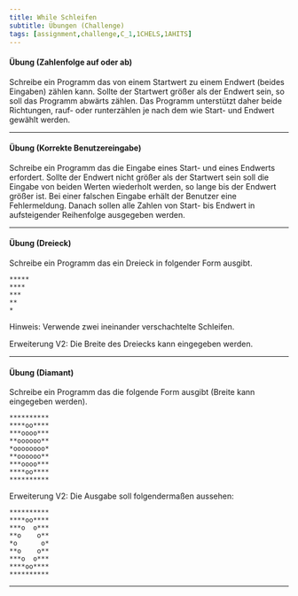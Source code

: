 ```yaml
---
title: While Schleifen
subtitle: Übungen (Challenge)
tags: [assignment,challenge,C_1,1CHELS,1AHITS]
---
```


#### Übung (Zahlenfolge auf oder ab)

Schreibe ein Programm das von einem Startwert zu einem Endwert (beides Eingaben) zählen kann. Sollte der Startwert größer als der Endwert sein, so soll das Programm abwärts zählen. Das Programm unterstützt daher beide Richtungen, rauf- oder runterzählen je nach dem wie Start- und Endwert gewählt werden.

---

#### Übung (Korrekte Benutzereingabe)

Schreibe ein Programm das die Eingabe eines Start- und eines Endwerts erfordert. Sollte der Endwert nicht größer als der Startwert sein soll die Eingabe von beiden Werten wiederholt werden, so lange bis der Endwert größer ist. Bei einer falschen Eingabe erhält der Benutzer eine Fehlermeldung. Danach sollen alle Zahlen von Start- bis Endwert in aufsteigender Reihenfolge ausgegeben werden.


---

#### Übung (Dreieck)

Schreibe ein Programm das ein Dreieck in folgender Form ausgibt.

```
*****
****
***
**
*
```

Hinweis: Verwende zwei ineinander verschachtelte Schleifen.

Erweiterung V2: Die Breite des Dreiecks kann eingegeben werden.

---

#### Übung (Diamant)

Schreibe ein Programm das die folgende Form ausgibt (Breite kann eingegeben werden).

```
**********
****oo****
***oooo***   
**oooooo**   
*oooooooo*
**oooooo**   
***oooo***   
****oo****
**********
```

Erweiterung V2: Die Ausgabe soll folgendermaßen aussehen:

```
**********
****oo****
***o  o***   
**o    o**   
*o      o*
**o    o**   
***o  o***
****oo****
**********
```

---
